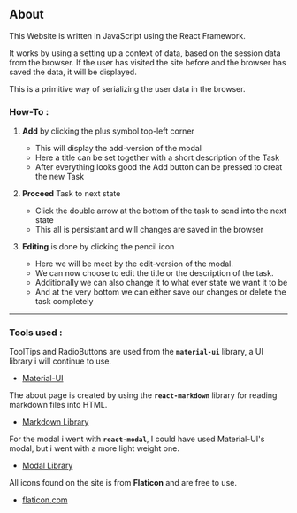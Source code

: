 ## About
This Website is written in JavaScript using the React Framework.

It works by using a setting up a context of data, based on the session data from the browser. If the user has visited the site before and the browser has saved the data, it will be displayed.

This is a primitive way of serializing the user data in the browser.

### How-To :

1. **Add** by clicking the plus symbol top-left corner
    - This will display the add-version of the modal
    - Here a title can be set together with a short description of the Task 
    - After everything looks good the Add button can be pressed to creat the new Task

2. **Proceed** Task to next state
    - Click the double arrow at the bottom of the task to send into the next state
    - This all is persistant and will changes are saved in the browser

3. **Editing** is done by clicking the pencil icon
    - Here we will be meet by the edit-version of the modal.
    - We can now choose to edit the title or the description of the task.
    - Additionally we can also change it to what ever state we want it to be
    - And at the very bottom we can either save our changes or delete the task completely

----

### Tools used :

ToolTips and RadioButtons are used from the **`material-ui`** library, a UI library i will continue to use.
 - [Material-UI](https://material-ui.com/)

 The about page is created by using the **`react-markdown`** library for reading markdown files into HTML.
 - [Markdown Library](https://www.npmjs.com/package/react-markdown)

For the modal i went with **`react-modal`**, I could have used Material-UI's modal, but i went with a more light weight one.
 - [Modal Library](https://www.npmjs.com/package/react-modal)

All icons found on the site is from **Flaticon** and are free to use.
 - [flaticon.com](https://www.flaticon.com/)


